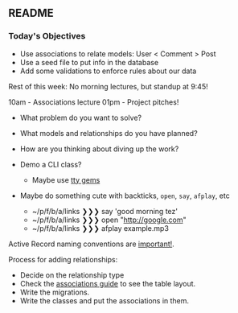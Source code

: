 ## README

### Today's Objectives

* Use associations to relate models: User < Comment > Post
* Use a seed file to put info in the database
* Add some validations to enforce rules about our data

Rest of this week:  No morning lectures, but standup at 9:45!

10am - Associations lecture
01pm - Project pitches!
  * What problem do you want to solve?
  * What models and relationships do you have planned?
  * How are you thinking about diving up the work?

* Demo a CLI class?
   - Maybe use [tty gems](https://piotrmurach.github.io/tty/)
* Maybe do something cute with backticks, `open`, `say`, `afplay`, etc
   * ~/p/f/b/a/links ❯❯❯ say 'good morning tez'
   * ~/p/f/b/a/links ❯❯❯ open "http://google.com"
   * ~/p/f/b/a/links ❯❯❯ afplay example.mp3

Active Record naming conventions are [important!][naming conventions].

Process for adding relationships:

* Decide on the relationship type
* Check the [associations guide][assoc] to see the table layout.
* Write the migrations.
* Write the classes and put the associations in them.

[assoc]: https://guides.rubyonrails.org/association_basics.html#the-has-many-association
[naming conventions]: https://guides.rubyonrails.org/active_record_basics.html#convention-over-configuration-in-active-record
